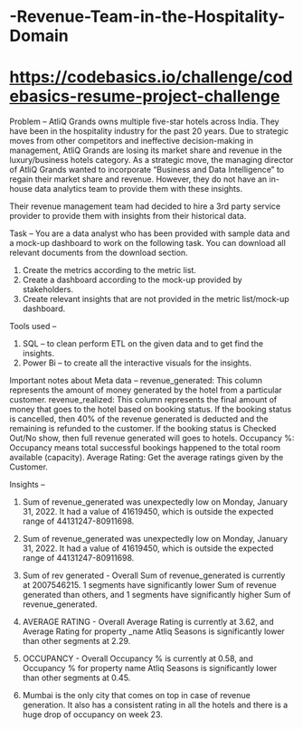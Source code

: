 # -Revenue-Team-in-the-Hospitality-Domain
# https://codebasics.io/challenge/codebasics-resume-project-challenge


Problem – 
AtliQ Grands owns multiple five-star hotels across India. They have been in the hospitality industry for the past 20 years. Due to strategic moves from other competitors and ineffective decision-making in management, AtliQ Grands are losing its market share and revenue in the luxury/business hotels category. As a strategic move, the managing director of AtliQ Grands wanted to incorporate “Business and Data Intelligence” to regain their market share and revenue. However, they do not have an in-house data analytics team to provide them with these insights.

Their revenue management team had decided to hire a 3rd party service provider to provide them with insights from their historical data.


Task – 
You are a data analyst who has been provided with sample data and a mock-up dashboard to work on the following task. You can download all relevant documents from the download section.
1.	Create the metrics according to the metric list.
2.	Create a dashboard according to the mock-up provided by stakeholders.
3.	Create relevant insights that are not provided in the metric list/mock-up dashboard.


Tools used – 
1.	SQL – to clean perform ETL on the given data and to get find the insights.
2.	Power Bi – to create all the interactive visuals for the insights.


Important notes about Meta data – 
revenue_generated: This column represents the amount of money generated by the hotel    from a particular customer.
revenue_realized: This column represents the final amount of money that goes to the hotel based on booking status. If the booking status is cancelled, then 40% of the revenue generated is deducted and the remaining is refunded to the customer. If the booking status is Checked Out/No show, then full revenue generated will goes to hotels.
Occupancy %: Occupancy means total successful bookings happened to the total room available (capacity).
Average Rating: Get the average ratings given by the Customer.


Insights – 
1.	Sum of revenue_generated was unexpectedly low on Monday, January 31, 2022. It had a value of 41619450, which is outside the expected range of 44131247-80911698.

2.	Sum of revenue_generated was unexpectedly low on Monday, January 31, 2022. It had a value of 41619450, which is outside the expected range of 44131247-80911698.

3.	Sum of rev generated - Overall Sum of revenue_generated is currently at 2007546215. 1 segments have significantly lower Sum of revenue generated than others, and 1 segments have significantly higher Sum of revenue_generated.

4.	AVERAGE RATING - Overall Average Rating is currently at 3.62, and Average Rating for property _name Atliq Seasons is significantly lower than other segments at 2.29.

5.	OCCUPANCY - Overall Occupancy % is currently at 0.58, and Occupancy % for property name Atliq Seasons is significantly lower than other segments at 0.45.

6.	Mumbai is the only city that comes on top in case of revenue generation. It also has a consistent rating in all the hotels and there is a huge drop of occupancy on week 23.




